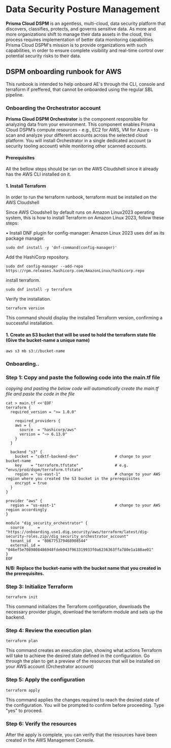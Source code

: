 # Data Security Posture Management

**Prisma Cloud DSPM**  is an agentless, multi-cloud, data security platform that discovers, classifies, protects, and governs sensitive data. As more and more organizations shift to manage their data assets in the cloud, this process requires implementation of better data monitoring capabilities. Prisma Cloud DSPM's mission is to provide organizations with such capabilities, in order to ensure complete visibility and real-time control over potential security risks to their data.

## DSPM onboarding runbook for AWS

This runbook is intended to help onboard AE's through the CLI, console and terraform if preffered, that cannot be onboarded using the regular SBL pipeline.

### Onboarding the Orchestrator account

**Prisma Cloud DSPM Orchestrator** is the component responsible for analyzing data from your environment. This component enables Prisma Cloud DSPM’s compute resources - e.g., EC2 for AWS, VM for Azure - to scan and analyze your different accounts across the selected cloud platform. You will install Orchestrator in a single dedicated account (a security tooling account) while monitoring other scanned accounts.

#### Prerequisites

All the bellow steps should be ran on the AWS Cloudshell since it already has the AWS CLI installed on it.

#### 1. Install Terraform
   In order to run the terraform runbook, terraform must be installed on the AWS Cloudshell

   Since AWS Cloudshell by default runs on Amazon Linux2023 operating system, this is how to install Terraform on Amazon Linux 2023, follow these steps: 

• Install DNF plugin for config-manager: Amazon Linux 2023 uses dnf as its package manager. 
```
sudo dnf install -y 'dnf-command(config-manager)'
```

Add the HashiCorp repository. 
```
sudo dnf config-manager --add-repo https://rpm.releases.hashicorp.com/AmazonLinux/hashicorp.repo
```
install terraform. 
```
sudo dnf install -y terraform
```
Verify the installation. 
```
terraform version
```
This command should display the installed Terraform version, confirming a successful installation. 

#### 1. Create an S3 bucket that will be used to hold the terraform state file **(Give the bucket-name a unique name)**

```
aws s3 mb s3://bucket-name
```

### Onboarding..

### Step 1: Copy and paste the following code into the main.tf file

_copying and pasting the below code will automatically create the main.tf file and paste the code in the file_

```
cat > main.tf <<'EOF'
terraform {
  required_version = ">= 1.0.0"

    required_providers {
    aws = {
      source  = "hashicorp/aws"
      version = "~> 6.13.0"
    }
  }

  backend "s3" {
    bucket = "cdktf-backend-dev"                # change to your bucket-name
    key    = "terraform.tfstate"                # e.g. “envs/prod/dspm/terraform.tfstate”
    region = "us-east-1"                        # change to your AWS region where you created the S3 bucket in the prerequisites
    encrypt = true
  }
}

provider "aws" {
  region = "us-east-1"                          # change to your AWS region accordingly
}

module "dig_security_orchestrator" {
  source      = "https://onboarding.use1.dig.security/aws/terraform/latest/dig-security-roles.zip//dig_security_orchestrator_account"
  tenant_id   = "806775379468908544"
  external_id = "046ef5e7089808486948fdeb943f963319933f0a6236363ffa780e1a180ae01"
}
EOF
```

**N/B: Replace the bucket-name with the bucket name that you created in the prerequisites.**

### Step 3: Initialize Terraform

```
terraform init
```
This command initializes the Terraform configuration, downloads the necessary provider plugin, download the terraform module and sets up the backend.

### Step 4: Review the execution plan

```
terraform plan
```
This command creates an execution plan, showing what actions Terraform will take to achieve the desired state defined in the configuration.
Go through the plan to get a preview of the resources that will be installed on your AWS account (Orchestrator account)

### Step 5: Apply the configuration

```
terraform apply
```
This command applies the changes required to reach the desired state of the configuration. You will be prompted to confirm before proceeding. Type "yes" to proceed.

### Step 6: Verify the resources
After the apply is complete, you can verify that the resources have been created in the AWS Management Console.